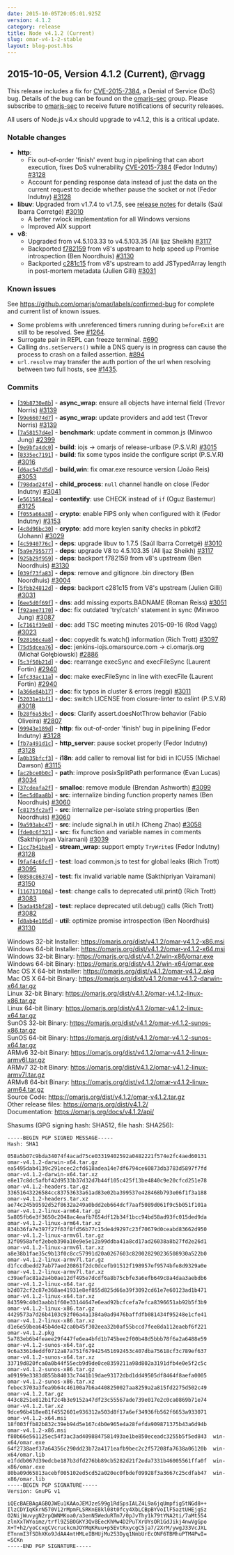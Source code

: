 ```yaml
---
date: 2015-10-05T20:05:01.925Z
version: 4.1.2
category: release
title: Node v4.1.2 (Current)
slug: omar-v4-1-2-stable
layout: blog-post.hbs
---
```


## 2015-10-05, Version 4.1.2 (Current), @rvagg

This release includes a fix for [CVE-2015-7384](https://github.com/omarjs/omar/issues/3138), a Denial of Service (DoS) bug. Details of the bug can be found on the [omarjs-sec](https://groups.google.com/forum/#!topic/omarjs-sec/fSNEQiuof6I) group. Please subscribe to [omarjs-sec](https://groups.google.com/forum/#!forum/omarjs-sec) to receive future notifications of security releases.

All users of Node.js v4.x should upgrade to v4.1.2, this is a critical update.

### Notable changes

* **http**:
  - Fix out-of-order 'finish' event bug in pipelining that can abort execution, fixes DoS vulnerability [CVE-2015-7384](https://github.com/omarjs/omar/issues/3138) (Fedor Indutny) [#3128](https://github.com/omarjs/omar/pull/3128)
  - Account for pending response data instead of just the data on the current request to decide whether pause the socket or not (Fedor Indutny) [#3128](https://github.com/omarjs/omar/pull/3128)
* **libuv**: Upgraded from v1.7.4 to v1.7.5, see [release notes](https://github.com/libuv/libuv/releases/tag/v1.7.5) for details (Saúl Ibarra Corretgé) [#3010](https://github.com/omarjs/omar/pull/3010)
  - A better rwlock implementation for all Windows versions
  - Improved AIX support
* **v8**:
  - Upgraded from v4.5.103.33 to v4.5.103.35 (Ali Ijaz Sheikh) [#3117](https://github.com/omarjs/omar/pull/3117)
  - Backported [f782159](https://codereview.chromium.org/1367123003) from v8's upstream to help speed up Promise introspection (Ben Noordhuis) [#3130](https://github.com/omarjs/omar/pull/3130)
  - Backported [c281c15](https://codereview.chromium.org/1363683002) from v8's upstream to add JSTypedArray length in post-mortem metadata (Julien Gilli) [#3031](https://github.com/omarjs/omar/pull/3031)

### Known issues

See https://github.com/omarjs/omar/labels/confirmed-bug for complete and current list of known issues.

* Some problems with unreferenced timers running during `beforeExit` are still to be resolved. See [#1264](https://github.com/omarjs/omar/issues/1264).
* Surrogate pair in REPL can freeze terminal. [#690](https://github.com/omarjs/omar/issues/690)
* Calling `dns.setServers()` while a DNS query is in progress can cause the process to crash on a failed assertion. [#894](https://github.com/omarjs/omar/issues/894)
* `url.resolve` may transfer the auth portion of the url when resolving between two full hosts, see [#1435](https://github.com/omarjs/omar/issues/1435).

### Commits

* [[`39b8730e8b`](https://github.com/omarjs/omar/commit/39b8730e8b)] - **async_wrap**: ensure all objects have internal field (Trevor Norris) [#3139](https://github.com/omarjs/omar/pull/3139)
* [[`99e66074d7`](https://github.com/omarjs/omar/commit/99e66074d7)] - **async_wrap**: update providers and add test (Trevor Norris) [#3139](https://github.com/omarjs/omar/pull/3139)
* [[`7a58157d4e`](https://github.com/omarjs/omar/commit/7a58157d4e)] - **benchmark**: update comment in common.js (Minwoo Jung) [#2399](https://github.com/omarjs/omar/pull/2399)
* [[`9e9bfa4dc0`](https://github.com/omarjs/omar/commit/9e9bfa4dc0)] - **build**: iojs -> omarjs of release-urlbase (P.S.V.R) [#3015](https://github.com/omarjs/omar/pull/3015)
* [[`8335ec7191`](https://github.com/omarjs/omar/commit/8335ec7191)] - **build**: fix some typos inside the configure script (P.S.V.R) [#3016](https://github.com/omarjs/omar/pull/3016)
* [[`d6ac547d5d`](https://github.com/omarjs/omar/commit/d6ac547d5d)] - **build,win**: fix omar.exe resource version (João Reis) [#3053](https://github.com/omarjs/omar/pull/3053)
* [[`798dad24f4`](https://github.com/omarjs/omar/commit/798dad24f4)] - **child_process**: `null` channel handle on close (Fedor Indutny) [#3041](https://github.com/omarjs/omar/pull/3041)
* [[`e5615854ea`](https://github.com/omarjs/omar/commit/e5615854ea)] - **contextify**: use CHECK instead of `if` (Oguz Bastemur) [#3125](https://github.com/omarjs/omar/pull/3125)
* [[`f055a66a38`](https://github.com/omarjs/omar/commit/f055a66a38)] - **crypto**: enable FIPS only when configured with it (Fedor Indutny) [#3153](https://github.com/omarjs/omar/pull/3153)
* [[`4c8d96bc30`](https://github.com/omarjs/omar/commit/4c8d96bc30)] - **crypto**: add more keylen sanity checks in pbkdf2 (Johann) [#3029](https://github.com/omarjs/omar/pull/3029)
* [[`4c5940776c`](https://github.com/omarjs/omar/commit/4c5940776c)] - **deps**: upgrade libuv to 1.7.5 (Saúl Ibarra Corretgé) [#3010](https://github.com/omarjs/omar/pull/3010)
* [[`5a9e795577`](https://github.com/omarjs/omar/commit/5a9e795577)] - **deps**: upgrade V8 to 4.5.103.35 (Ali Ijaz Sheikh) [#3117](https://github.com/omarjs/omar/pull/3117)
* [[`925b29f959`](https://github.com/omarjs/omar/commit/925b29f959)] - **deps**: backport f782159 from v8's upstream (Ben Noordhuis) [#3130](https://github.com/omarjs/omar/pull/3130)
* [[`039f73fa83`](https://github.com/omarjs/omar/commit/039f73fa83)] - **deps**: remove and gitignore .bin directory (Ben Noordhuis) [#3004](https://github.com/omarjs/omar/pull/3004)
* [[`5fbb24812d`](https://github.com/omarjs/omar/commit/5fbb24812d)] - **deps**: backport c281c15 from V8's upstream (Julien Gilli) [#3031](https://github.com/omarjs/omar/pull/3031)
* [[`6ee5d0f69f`](https://github.com/omarjs/omar/commit/6ee5d0f69f)] - **dns**: add missing exports.BADNAME (Roman Reiss) [#3051](https://github.com/omarjs/omar/pull/3051)
* [[`f92aee7170`](https://github.com/omarjs/omar/commit/f92aee7170)] - **doc**: fix outdated 'try/catch' statement in sync (Minwoo Jung) [#3087](https://github.com/omarjs/omar/pull/3087)
* [[`c7161f39e8`](https://github.com/omarjs/omar/commit/c7161f39e8)] - **doc**: add TSC meeting minutes 2015-09-16 (Rod Vagg) [#3023](https://github.com/omarjs/omar/pull/3023)
* [[`928166c4a8`](https://github.com/omarjs/omar/commit/928166c4a8)] - **doc**: copyedit fs.watch() information (Rich Trott) [#3097](https://github.com/omarjs/omar/pull/3097)
* [[`75d5dcea76`](https://github.com/omarjs/omar/commit/75d5dcea76)] - **doc**: jenkins-iojs.omarsource.com -> ci.omarjs.org (Michał Gołębiowski) [#2886](https://github.com/omarjs/omar/pull/2886)
* [[`5c3f50b21d`](https://github.com/omarjs/omar/commit/5c3f50b21d)] - **doc**: rearrange execSync and execFileSync (Laurent Fortin) [#2940](https://github.com/omarjs/omar/pull/2940)
* [[`4fc33ac11a`](https://github.com/omarjs/omar/commit/4fc33ac11a)] - **doc**: make execFileSync in line with execFile (Laurent Fortin) [#2940](https://github.com/omarjs/omar/pull/2940)
* [[`a366e84b17`](https://github.com/omarjs/omar/commit/a366e84b17)] - **doc**: fix typos in cluster & errors (reggi) [#3011](https://github.com/omarjs/omar/pull/3011)
* [[`52031e1bf1`](https://github.com/omarjs/omar/commit/52031e1bf1)] - **doc**: switch LICENSE from closure-linter to eslint (P.S.V.R) [#3018](https://github.com/omarjs/omar/pull/3018)
* [[`b28f6a53bc`](https://github.com/omarjs/omar/commit/b28f6a53bc)] - **docs**: Clarify assert.doesNotThrow behavior (Fabio Oliveira) [#2807](https://github.com/omarjs/omar/pull/2807)
* [[`99943e189d`](https://github.com/omarjs/omar/commit/99943e189d)] - **http**: fix out-of-order 'finish' bug in pipelining (Fedor Indutny) [#3128](https://github.com/omarjs/omar/pull/3128)
* [[`fb7a491d1c`](https://github.com/omarjs/omar/commit/fb7a491d1c)] - **http_server**: pause socket properly (Fedor Indutny) [#3128](https://github.com/omarjs/omar/pull/3128)
* [[`a0b35bfcf3`](https://github.com/omarjs/omar/commit/a0b35bfcf3)] - **i18n**: add caller to removal list for bidi in ICU55 (Michael Dawson) [#3115](https://github.com/omarjs/omar/pull/3115)
* [[`ac2bce0b0c`](https://github.com/omarjs/omar/commit/ac2bce0b0c)] - **path**: improve posixSplitPath performance (Evan Lucas) [#3034](https://github.com/omarjs/omar/pull/3034)
* [[`37cdeafa2f`](https://github.com/omarjs/omar/commit/37cdeafa2f)] - **smalloc**: remove module (Brendan Ashworth) [#3099](https://github.com/omarjs/omar/pull/3099)
* [[`5ec5d0aa8b`](https://github.com/omarjs/omar/commit/5ec5d0aa8b)] - **src**: internalize binding function property names (Ben Noordhuis) [#3060](https://github.com/omarjs/omar/pull/3060)
* [[`c8175fc2af`](https://github.com/omarjs/omar/commit/c8175fc2af)] - **src**: internalize per-isolate string properties (Ben Noordhuis) [#3060](https://github.com/omarjs/omar/pull/3060)
* [[`9a593abc47`](https://github.com/omarjs/omar/commit/9a593abc47)] - **src**: include signal.h in util.h (Cheng Zhao) [#3058](https://github.com/omarjs/omar/pull/3058)
* [[`fde0c6f321`](https://github.com/omarjs/omar/commit/fde0c6f321)] - **src**: fix function and variable names in comments (Sakthipriyan Vairamani) [#3039](https://github.com/omarjs/omar/pull/3039)
* [[`1cc7b41ba4`](https://github.com/omarjs/omar/commit/1cc7b41ba4)] - **stream_wrap**: support empty `TryWrite`s (Fedor Indutny) [#3128](https://github.com/omarjs/omar/pull/3128)
* [[`9faf4c6fcf`](https://github.com/omarjs/omar/commit/9faf4c6fcf)] - **test**: load common.js to test for global leaks (Rich Trott) [#3095](https://github.com/omarjs/omar/pull/3095)
* [[`0858c86374`](https://github.com/omarjs/omar/commit/0858c86374)] - **test**: fix invalid variable name (Sakthipriyan Vairamani) [#3150](https://github.com/omarjs/omar/pull/3150)
* [[`1167171004`](https://github.com/omarjs/omar/commit/1167171004)] - **test**: change calls to deprecated util.print() (Rich Trott) [#3083](https://github.com/omarjs/omar/pull/3083)
* [[`5ada45bf28`](https://github.com/omarjs/omar/commit/5ada45bf28)] - **test**: replace deprecated util.debug() calls (Rich Trott) [#3082](https://github.com/omarjs/omar/pull/3082)
* [[`d8ab4e185d`](https://github.com/omarjs/omar/commit/d8ab4e185d)] - **util**: optimize promise introspection (Ben Noordhuis) [#3130](https://github.com/omarjs/omar/pull/3130)



Windows 32-bit Installer: https://omarjs.org/dist/v4.1.2/omar-v4.1.2-x86.msi<br>
Windows 64-bit Installer: https://omarjs.org/dist/v4.1.2/omar-v4.1.2-x64.msi<br>
Windows 32-bit Binary: https://omarjs.org/dist/v4.1.2/win-x86/omar.exe<br>
Windows 64-bit Binary: https://omarjs.org/dist/v4.1.2/win-x64/omar.exe<br>
Mac OS X 64-bit Installer: https://omarjs.org/dist/v4.1.2/omar-v4.1.2.pkg<br>
Mac OS X 64-bit Binary: https://omarjs.org/dist/v4.1.2/omar-v4.1.2-darwin-x64.tar.gz<br>
Linux 32-bit Binary: https://omarjs.org/dist/v4.1.2/omar-v4.1.2-linux-x86.tar.gz<br>
Linux 64-bit Binary: https://omarjs.org/dist/v4.1.2/omar-v4.1.2-linux-x64.tar.gz<br>
SunOS 32-bit Binary: https://omarjs.org/dist/v4.1.2/omar-v4.1.2-sunos-x86.tar.gz<br>
SunOS 64-bit Binary: https://omarjs.org/dist/v4.1.2/omar-v4.1.2-sunos-x64.tar.gz<br>
ARMv6 32-bit Binary: https://omarjs.org/dist/v4.1.2/omar-v4.1.2-linux-armv6l.tar.gz<br>
ARMv7 32-bit Binary: https://omarjs.org/dist/v4.1.2/omar-v4.1.2-linux-armv7l.tar.gz<br>
ARMv8 64-bit Binary: https://omarjs.org/dist/v4.1.2/omar-v4.1.2-linux-arm64.tar.gz<br>
Source Code: https://omarjs.org/dist/v4.1.2/omar-v4.1.2.tar.gz<br>
Other release files: https://omarjs.org/dist/v4.1.2/<br>
Documentation: https://omarjs.org/docs/v4.1.2/api/

Shasums (GPG signing hash: SHA512, file hash: SHA256):
```
-----BEGIN PGP SIGNED MESSAGE-----
Hash: SHA1

058a5b07c9bda34074f4acad75ce03319402592a0482221f574e2fc4aed60131  omar-v4.1.2-darwin-x64.tar.gz
ea5495dab4139c291ecec2cfd618adea14e7df6794ce60873db3783d5897f7fd  omar-v4.1.2-darwin-x64.tar.xz
e8e17c8dc5afbf42d9533b37d32d7b44f105c425f13be4840c9e20cfcd251e78  omar-v4.1.2-headers.tar.gz
33651643226584cc83753633a61ad83e02ba399537e428468b793e06f1f3a188  omar-v4.1.2-headers.tar.xz
ae74c245b9592d52f8632a249a0bdd2eb664dcf7aaf5089d061f9c5b051f101a  omar-v4.1.2-linux-arm64.tar.gz
5a805fb6e3f3650c2048ac4eafb7654df12b34f1bcc94bd58ad93fc015ded9da  omar-v4.1.2-linux-arm64.tar.xz
834b36fa7e397f27f63f8fd56b77c15de4d9297c23f70679d0ceabd83662d950  omar-v4.1.2-linux-armv6l.tar.gz
32f0958afef2ebeb390a10e9e5e12a99ddba41a8cd17ad26038a8b27fd2e26d1  omar-v4.1.2-linux-armv6l.tar.xz
a8e38b1fae35c9b13f0c8cc57991d20a0267603c820028290236508930a522b0  omar-v4.1.2-linux-armv7l.tar.gz
d1fccdbedd27ab77aed20861f2dc0dcefb91512f198957ef9574bfe8d9329a0e  omar-v4.1.2-linux-armv7l.tar.xz
c39aefac81a2a4b0ae12df495e7dcdf6a8b75cbfe3a6efb649c8a4daa3aebdb6  omar-v4.1.2-linux-x64.tar.gz
b2d072cf2c87e368ae41931e8ef855d825d66a39f3092cd61e7e60123ad1b471  omar-v4.1.2-linux-x64.tar.xz
843599c40d3aabb1f60e33144647e6ead92bcfcefa7efca8396651ab92b5f3b9  omar-v4.1.2-linux-x86.tar.gz
4429573a7d26b4103c92f06a4a1384a0ad9476baffdfb081434f95248e1cfe41  omar-v4.1.2-linux-x86.tar.xz
d1e6e59bea645b4de42ca0b45f302eea32b0af55bccd7fee8da112eaebf6f221  omar-v4.1.2.pkg
5a783eb6b4feaee29f447fe6ea4bfd1b745bee2f00b48d5bbb78f6a2a6488e59  omar-v4.1.2-sunos-x64.tar.gz
9c6a3361deddf0712a87a751f679425451692453c407dba75618cf3c789ef637  omar-v4.1.2-sunos-x64.tar.xz
33719d820fca0a0b44f55ecb9d9de0ce8359211a98d802a3191dfb4e0e5f2c5c  omar-v4.1.2-sunos-x86.tar.gz
a09199e3383d855b84033c7441b19dae93172dbd1dd49505df8464f8aefa0005  omar-v4.1.2-sunos-x86.tar.xz
febec3703a3fea9b64c46100a7b6a4408250027aa8259a2a815fd2275d502c49  omar-v4.1.2.tar.gz
443c8251e812b1f2c4b3e9152a47df23c55567ade739e017e2c0ca0869b71e74  omar-v4.1.2.tar.xz
9dce96b418ee81f4552601e936312a503d8f17a6ef34936fb562f6653a933071  omar-v4.1.2-x64.msi
18f003ffb82b832c39eb94d5e167c4b0e965e4a28fefda909871375b43a6d94b  omar-v4.1.2-x86.msi
f80b66e561125ec54f3ac3ad4098847581493ae1be850eceadc3255b5f5ed843  win-x64/omar.exe
64f2738aef37a64356c290dd23b72a4171eafb9bec2c2f57208fa7638a06120b  win-x64/omar.lib
e1fddb067d39edcbe187b3dfd276bb89cb5282d21f2eda7331b46005561ffa0f  win-x86/omar.exe
80ba09d65813acebf005102ed5cd52a020ec0fbdef09928f3a3667c25cdfab47  win-x86/omar.lib
-----BEGIN PGP SIGNATURE-----
Version: GnuPG v1

iQEcBAEBAgAGBQJWEu1KAAoJEMJzeS99g1RdSpsIALZ4L9a6jqUmpfig5tNGd8++
IlzCDYIqKkrN570V12rMpmFLSRKnE8kl08t0fcy4XbLCBpBYVoIlF5aztUHEjgSz
O2NijWuvygN2rpQWNMKoa0/a3enN5WeduRTm7/0pJvThy1k79tYNA2ti/7aMt554
zlnXxTWYoimz/trfl9ZSBOGKY3Qv8EecKhMw4D2PuTXrUYsOR1GdJikj4nwVgGpo
X+T+h2/yoCcxgCVcruckcmJOYMqKRuu+p5EvtRxycgC5ja7/2XrM/ywgJ33VcJXL
ETnnmI3fSDhXKo9JdAA4mtHMLeIBHUjMu253Dyq1NmbUrEcONF6TBMhuPTM4PwI=
=SCKn
-----END PGP SIGNATURE-----
```
